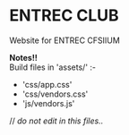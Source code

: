 # ENTREC CLUB
Website for ENTREC CFSIIUM

**Notes!!**   
Build files in 'assets/' :-
- 'css/app.css'
- 'css/vendors.css'
- 'js/vendors.js'

// _do not edit in this files.._
